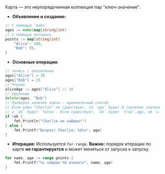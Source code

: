 Карта — это неупорядоченная коллекция пар "ключ-значение".

* **Объявление и создание:**
```go
// С помощью `make`
ages := make(map[string]int)
// С помощью литерала
points := map[string]int{
	"Alice": 100,
	"Bob": 95,
}
```

* **Основные операции:**
```go
// Запись / обновление
ages["Alice"] = 30
ages["Bob"] = 25
// Чтение
aliceAge := ages["Alice"] // 30
// Удаление
delete(ages, "Bob")
// Проверка наличия ключа — идиоматичный способ
// Если ключ "Charlie" не существует, то `age` будет 0 (нулевое значение для int),
// а `ok` будет `false`. Если существует, `ok` будет `true`.age, ok := ages["Charlie"]
if !ok {
	fmt.Println("Charlie не найден!")
} else {
	fmt.Printf("Возраст Charlie: %d\n", age)
}
```

* **Итерация:**
Используется `for-range`. **Важно:** порядок итерации по карте **не гарантируется** и может меняться от запуска к запуску.
```go
for name, age := range points {
	fmt.Printf("%s набрал %d очков\n", name, age)
}
```